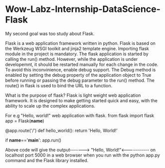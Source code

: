 # Wow-Labz-Internship-DataScience-Flask
My second goal was too study about Flask.

Flask is a web application framework written in python. Flask is based on the Werkzeug WSGI toolkit and jinja2 template engine. Importing flask module in the project is mandatory.
The flask application is started by calling the run() method. However, while the application is under developemnt, it should be restarted manually for each change in the code. 
To avoid this inconvinience, enable debug support. The Debug method is enabled by setting the debug property of the application object to True before running or passing the debug 
parameter to the run() method.
The route() in flask is used to bind the URL to a function.

What is the purpose of flask?
Flask is light weight web application framework. It is designed to make getting started quick and easy, with the ability to scale up the complex applications.

For e.g "Hello, world!" web application with flask.
from flask import flask
app = Flask(__name__)

@app.route('/')
def hello_world():
    return 'Hello, World!'
    
if __name__=='__main__':
    app.run()
    
Above code will give the output-------> "Hello, World!"<----------- on localhost port 5000 in a web browser when you run with the python app.py command and the Flask library 
installed.
